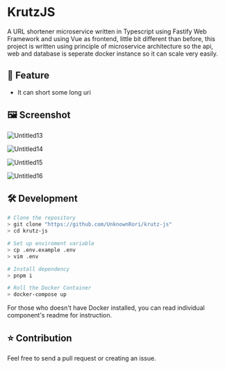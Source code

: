 # KrutzJS

A URL shortener microservice written in Typescript using Fastify Web Framework and using Vue as frontend, little bit different than before, this project is written using principle of microservice architecture so the api, web and database is seperate docker instance so it can scale very easily.

## 🚀 Feature

- It can short some long uri

## 🖼️ Screenshot

![Untitled13](https://user-images.githubusercontent.com/68576836/192653554-0d9001f0-0631-4b98-a082-ab004a7c36ba.png)

![Untitled14](https://user-images.githubusercontent.com/68576836/192653561-4f0aee3b-93cd-490c-bbeb-c455df44740f.png)

![Untitled15](https://user-images.githubusercontent.com/68576836/192653564-19fcdccc-1146-4afd-8b8e-1d2c3a44e98c.png)

![Untitled16](https://user-images.githubusercontent.com/68576836/192653575-a64e483c-cd47-4cc7-8b28-5954db89bf70.png)

## 🛠️ Development
```bash
# Clone the repository
> git clone "https://github.com/UnknownRori/krutz-js"
> cd krutz-js

# Set up enviroment variable
> cp .env.example .env
> vim .env

# Install dependency
> pnpm i

# Roll the Docker Container
> docker-compose up
```

For those who doesn't have Docker installed, you can read individual component's readme for instruction.

## ⭐ Contribution

Feel free to send a pull request or creating an issue.
